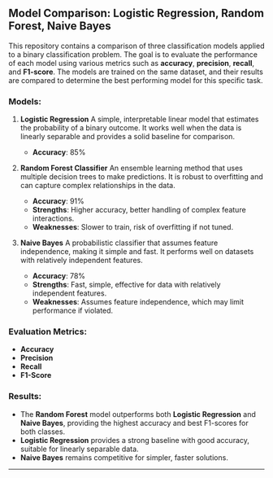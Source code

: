 ## Model Comparison: Logistic Regression, Random Forest, Naive Bayes

This repository contains a comparison of three classification models applied to a binary classification problem. The goal is to evaluate the performance of each model using various metrics such as **accuracy**, **precision**, **recall**, and **F1-score**. The models are trained on the same dataset, and their results are compared to determine the best performing model for this specific task.

### Models:

1. **Logistic Regression**
   A simple, interpretable linear model that estimates the probability of a binary outcome. It works well when the data is linearly separable and provides a solid baseline for comparison.

   * **Accuracy**: 85%

2. **Random Forest Classifier**
   An ensemble learning method that uses multiple decision trees to make predictions. It is robust to overfitting and can capture complex relationships in the data.

   * **Accuracy**: 91%
   * **Strengths**: Higher accuracy, better handling of complex feature interactions.
   * **Weaknesses**: Slower to train, risk of overfitting if not tuned.

3. **Naive Bayes**
   A probabilistic classifier that assumes feature independence, making it simple and fast. It performs well on datasets with relatively independent features.

   * **Accuracy**: 78%
   * **Strengths**: Fast, simple, effective for data with relatively independent features.
   * **Weaknesses**: Assumes feature independence, which may limit performance if violated.

### Evaluation Metrics:

* **Accuracy**
* **Precision**
* **Recall**
* **F1-Score**

### Results:

* The **Random Forest** model outperforms both **Logistic Regression** and **Naive Bayes**, providing the highest accuracy and best F1-scores for both classes.
* **Logistic Regression** provides a strong baseline with good accuracy, suitable for linearly separable data.
* **Naive Bayes** remains competitive for simpler, faster solutions.

---

